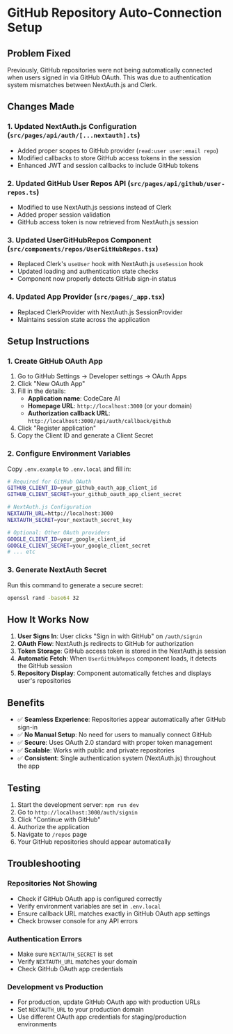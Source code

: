 # GitHub Repository Auto-Connection Setup

## Problem Fixed
Previously, GitHub repositories were not being automatically connected when users signed in via GitHub OAuth. This was due to authentication system mismatches between NextAuth.js and Clerk.

## Changes Made

### 1. Updated NextAuth.js Configuration (`src/pages/api/auth/[...nextauth].ts`)
- Added proper scopes to GitHub provider (`read:user user:email repo`)
- Modified callbacks to store GitHub access tokens in the session
- Enhanced JWT and session callbacks to include GitHub tokens

### 2. Updated GitHub User Repos API (`src/pages/api/github/user-repos.ts`)
- Modified to use NextAuth.js sessions instead of Clerk
- Added proper session validation
- GitHub access token is now retrieved from NextAuth.js session

### 3. Updated UserGitHubRepos Component (`src/components/repos/UserGitHubRepos.tsx`)
- Replaced Clerk's `useUser` hook with NextAuth.js `useSession` hook
- Updated loading and authentication state checks
- Component now properly detects GitHub sign-in status

### 4. Updated App Provider (`src/pages/_app.tsx`)
- Replaced ClerkProvider with NextAuth.js SessionProvider
- Maintains session state across the application

## Setup Instructions

### 1. Create GitHub OAuth App
1. Go to GitHub Settings → Developer settings → OAuth Apps
2. Click "New OAuth App"
3. Fill in the details:
   - **Application name**: CodeCare AI
   - **Homepage URL**: `http://localhost:3000` (or your domain)
   - **Authorization callback URL**: `http://localhost:3000/api/auth/callback/github`
4. Click "Register application"
5. Copy the Client ID and generate a Client Secret

### 2. Configure Environment Variables
Copy `.env.example` to `.env.local` and fill in:

```bash
# Required for GitHub OAuth
GITHUB_CLIENT_ID=your_github_oauth_app_client_id
GITHUB_CLIENT_SECRET=your_github_oauth_app_client_secret

# NextAuth.js Configuration
NEXTAUTH_URL=http://localhost:3000
NEXTAUTH_SECRET=your_nextauth_secret_key

# Optional: Other OAuth providers
GOOGLE_CLIENT_ID=your_google_client_id
GOOGLE_CLIENT_SECRET=your_google_client_secret
# ... etc
```

### 3. Generate NextAuth Secret
Run this command to generate a secure secret:
```bash
openssl rand -base64 32
```

## How It Works Now

1. **User Signs In**: User clicks "Sign in with GitHub" on `/auth/signin`
2. **OAuth Flow**: NextAuth.js redirects to GitHub for authorization
3. **Token Storage**: GitHub access token is stored in the NextAuth.js session
4. **Automatic Fetch**: When `UserGitHubRepos` component loads, it detects the GitHub session
5. **Repository Display**: Component automatically fetches and displays user's repositories

## Benefits

- ✅ **Seamless Experience**: Repositories appear automatically after GitHub sign-in
- ✅ **No Manual Setup**: No need for users to manually connect GitHub
- ✅ **Secure**: Uses OAuth 2.0 standard with proper token management
- ✅ **Scalable**: Works with public and private repositories
- ✅ **Consistent**: Single authentication system (NextAuth.js) throughout the app

## Testing

1. Start the development server: `npm run dev`
2. Go to `http://localhost:3000/auth/signin`
3. Click "Continue with GitHub"
4. Authorize the application
5. Navigate to `/repos` page
6. Your GitHub repositories should appear automatically

## Troubleshooting

### Repositories Not Showing
- Check if GitHub OAuth app is configured correctly
- Verify environment variables are set in `.env.local`
- Ensure callback URL matches exactly in GitHub OAuth app settings
- Check browser console for any API errors

### Authentication Errors
- Make sure `NEXTAUTH_SECRET` is set
- Verify `NEXTAUTH_URL` matches your domain
- Check GitHub OAuth app credentials

### Development vs Production
- For production, update GitHub OAuth app with production URLs
- Set `NEXTAUTH_URL` to your production domain
- Use different OAuth app credentials for staging/production environments
